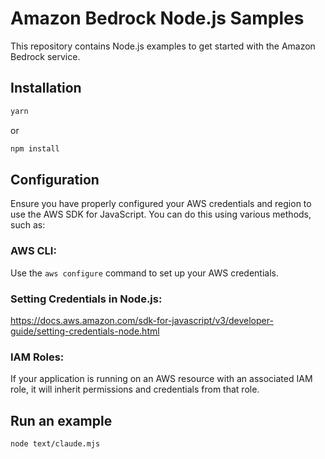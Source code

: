 # Amazon Bedrock Node.js Samples

This repository contains Node.js examples to get started with the Amazon Bedrock service.

## Installation

```bash
yarn
```

or

```bash
npm install
```

## Configuration

Ensure you have properly configured your AWS credentials and region to use the AWS SDK for JavaScript. You can do this using various methods, such as:

### AWS CLI:

Use the `aws configure` command to set up your AWS credentials.

### Setting Credentials in Node.js:

https://docs.aws.amazon.com/sdk-for-javascript/v3/developer-guide/setting-credentials-node.html

### IAM Roles:

If your application is running on an AWS resource with an associated IAM role, it will inherit permissions and credentials from that role.

## Run an example

```bash
node text/claude.mjs
```
